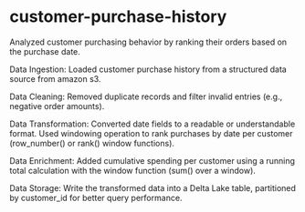 # customer-purchase-history

Analyzed customer purchasing behavior by ranking their orders based on the
purchase date.

Data Ingestion: Loaded customer purchase history from a structured data source from amazon s3.

Data Cleaning:
  Removed duplicate records and filter invalid entries (e.g., negative order
  amounts).

Data Transformation:
  Converted date fields to a readable or understandable format.
  Used windowing operation to rank purchases by date per customer
  (row_number() or rank() window functions).

Data Enrichment:
  Added cumulative spending per customer using a running total calculation with the
  window function (sum() over a window).

Data Storage: 
  Write the transformed data into a Delta Lake table, partitioned by
  customer_id for better query performance.
